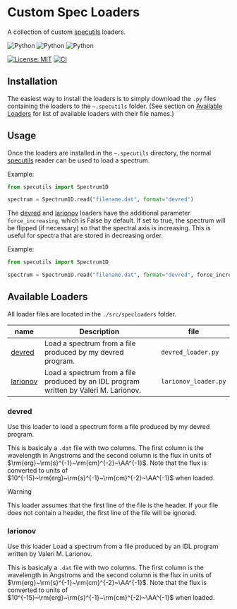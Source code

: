 # Custom Spec Loaders

A collection of custom [specutils](https://specutils.readthedocs.io/en/stable/) loaders.

![Python](https://img.shields.io/badge/python-3.9-blue.svg)
![Python](https://img.shields.io/badge/python-3.10-blue.svg)
![Python](https://img.shields.io/badge/python-3.11-blue.svg)

[![License: MIT](https://img.shields.io/badge/License-MIT-yellow.svg)](https://opensource.org/licenses/MIT)
[![CI](https://github.com/mhallum/custom-spec-loaders/actions/workflows/ci.yml/badge.svg)](https://github.com/mhallum/custom-spec-loaders/actions/workflows/ci.yml)

## Installation

The easiest way to install the loaders is to simply download the `.py` files containing the loaders to the `~.specutils` folder. (See section on [Available Loaders](#available-loaders) for list of available loaders with their file names.)

## Usage

Once the loaders are installed in the `~.specutils` directory, the normal [specutils](https://specutils.readthedocs.io/en/stable/) reader can be used to load a spectrum.

Example:

```python
from specutils import Spectrum1D

spectrum = Spectrum1D.read("filename.dat", format="devred")
```

The [devred](#devred) and [larionov](#larionov) loaders have the additional parameter `force_increasing`, which is False by default. If set to true, the spectrum will be flipped (if necessary) so that the spectral axis is increasing. This is useful for spectra that are stored in decreasing order.

Example:

```python
from specutils import Spectrum1D

spectrum = Spectrum1D.read("filename.dat", format="devred", force_increasing=True)
```

## Available Loaders

All loader files are located in the `./src/specloaders` folder.

| name | Description | file |
| ------| -----| ---- |
| [devred](#devred) | Load a spectrum from a file produced by my devred program. | `devred_loader.py` |
| [larionov](#larionov) | Load a spectrum from a file produced by an IDL program written by Valeri M. Larionov. | `larionov_loader.py` |

### devred

Use this loader to load a spectrum form a file produced by my devred program.

This is basicaly a `.dat` file with two columns. The first column is the
wavelength in Angstroms and the second column is the flux in units of
$\rm{erg}~\rm{s}^{-1}~\rm{cm}^{-2}~\AA^{-1}$. Note that the flux is converted to units of $10^{-15}~\rm{erg}~\rm{s}^{-1}~\rm{cm}^{-2}~\AA^{-1}$ when loaded.

> [!WARNING]
> This loader assumes that the first line of the file is the header. If your file does not contain a header, the first line of the file will be ignored.

### larionov

Use this loader Load a spectrum from a file produced by an IDL program written by Valeri M. Larionov.

This is basicaly a `.dat` file with two columns. The first column is the
wavelength in Angstroms and the second column is the flux in units of $\rm{erg}~\rm{s}^{-1}~\rm{cm}^{-2}~\AA^{-1}$. Note that the flux is converted to units of $10^{-15}~\rm{erg}~\rm{s}^{-1}~\rm{cm}^{-2}~\AA^{-1}$ when loaded.
